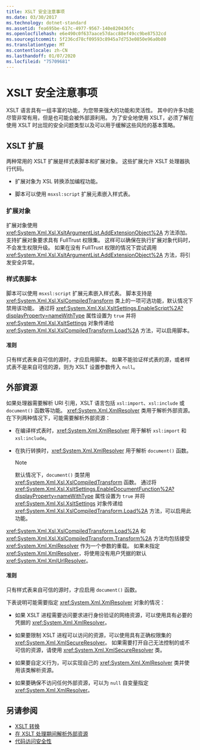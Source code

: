 ```yaml
---
title: XSLT 安全注意事项
ms.date: 03/30/2017
ms.technology: dotnet-standard
ms.assetid: fea695be-617c-4977-9567-140e820436fc
ms.openlocfilehash: e6e490c0f637aace57dacc88ef49cc9be87532cd
ms.sourcegitcommit: 5f236cd78cf09593c8945a7d753e0850e96a0b80
ms.translationtype: MT
ms.contentlocale: zh-CN
ms.lasthandoff: 01/07/2020
ms.locfileid: "75709681"
---
```

# <a name="xslt-security-considerations"></a>XSLT 安全注意事项
XSLT 语言具有一组丰富的功能，为您带来强大的功能和灵活性。 其中的许多功能尽管非常有用，但是也可能会被外部源利用。 为了安全地使用 XSLT，必须了解在使用 XSLT 时出现的安全问题类型以及可以用于缓解这些风险的基本策略。  
  
## <a name="xslt-extensions"></a>XSLT 扩展  
 两种常用的 XSLT 扩展是样式表脚本和扩展对象。 这些扩展允许 XSLT 处理器执行代码。  
  
- 扩展对象为 XSL 转换添加编程功能。  
  
- 脚本可以使用 `msxsl:script` 扩展元素嵌入样式表。  
  
### <a name="extension-objects"></a>扩展对象  
 扩展对象使用 <xref:System.Xml.Xsl.XsltArgumentList.AddExtensionObject%2A> 方法添加。 支持扩展对象要求具有 FullTrust 权限集。 这样可以确保在执行扩展对象代码时，不会发生权限升级。 如果在没有 FullTrust 权限的情况下尝试调用 <xref:System.Xml.Xsl.XsltArgumentList.AddExtensionObject%2A> 方法，将引发安全异常。  
  
### <a name="style-sheet-scripts"></a>样式表脚本  
 脚本可以使用 `msxsl:script` 扩展元素嵌入样式表。 脚本支持是 <xref:System.Xml.Xsl.XslCompiledTransform> 类上的一项可选功能，默认情况下禁用该功能。 通过将 <xref:System.Xml.Xsl.XsltSettings.EnableScript%2A?displayProperty=nameWithType> 属性设置为 `true` 并将 <xref:System.Xml.Xsl.XsltSettings> 对象传递给 <xref:System.Xml.Xsl.XslCompiledTransform.Load%2A> 方法，可以启用脚本。  
  
#### <a name="guidelines"></a>准则  
 只有样式表来自可信的源时，才应启用脚本。 如果不能验证样式表的源，或者样式表不是来自可信的源，则为 XSLT 设置参数传入 `null`。  
  
## <a name="external-resources"></a>外部資源  
 如果处理器需要解析 URI 引用，XSLT 语言包括 `xsl:import`、`xsl:include` 或 `document()` 函数等功能。 <xref:System.Xml.XmlResolver> 类用于解析外部资源。 在下列两种情况下，可能需要解析外部资源：  
  
- 在编译样式表时，<xref:System.Xml.XmlResolver> 用于解析 `xsl:import` 和 `xsl:include`。  
  
- 在执行转换时，<xref:System.Xml.XmlResolver> 用于解析 `document()` 函数。  
  
    > [!NOTE]
    > 默认情况下，`document()` 类禁用 <xref:System.Xml.Xsl.XslCompiledTransform> 函数。 通过将 <xref:System.Xml.Xsl.XsltSettings.EnableDocumentFunction%2A?displayProperty=nameWithType> 属性设置为 `true` 并将 <xref:System.Xml.Xsl.XsltSettings> 对象传递给 <xref:System.Xml.Xsl.XslCompiledTransform.Load%2A> 方法，可以启用此功能。  
  
 <xref:System.Xml.Xsl.XslCompiledTransform.Load%2A> 和 <xref:System.Xml.Xsl.XslCompiledTransform.Transform%2A> 方法均包括接受 <xref:System.Xml.XmlResolver> 作为一个参数的重载。 如果未指定 <xref:System.Xml.XmlResolver>，将使用没有用户凭据的默认 <xref:System.Xml.XmlUrlResolver>。  
  
#### <a name="guidelines"></a>准则  
 只有样式表来自可信的源时，才应启用 `document()` 函数。  
  
 下表说明可能需要指定 <xref:System.Xml.XmlResolver> 对象的情况：  
  
- 如果 XSLT 进程需要访问要求进行身份验证的网络资源，可以使用具有必要的凭据的 <xref:System.Xml.XmlResolver>。  
  
- 如果要限制 XSLT 进程可以访问的资源，可以使用具有正确权限集的 <xref:System.Xml.XmlSecureResolver>。 如果需要打开自己无法控制的或不可信的资源，请使用 <xref:System.Xml.XmlSecureResolver> 类。  
  
- 如果要自定义行为，可以实现自己的 <xref:System.Xml.XmlResolver> 类并使用该类解析资源。  
  
- 如果要确保不访问任何外部资源，可以为 `null` 自变量指定 <xref:System.Xml.XmlResolver>。  
  
## <a name="see-also"></a>另请参阅

- [XSLT 转换](../../../../docs/standard/data/xml/xslt-transformations.md)
- [在 XSLT 处理期间解析外部资源](../../../../docs/standard/data/xml/resolving-external-resources-during-xslt-processing.md)
- [代码访问安全性](../../../../docs/framework/misc/code-access-security.md)
